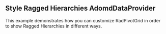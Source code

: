 ## Style Ragged Hierarchies AdomdDataProvider
This example demonstrates how you can customize RadPivotGrid in order to show Ragged Hierarchies in different ways.

[//]: <keywords:adomd, olap, customization>